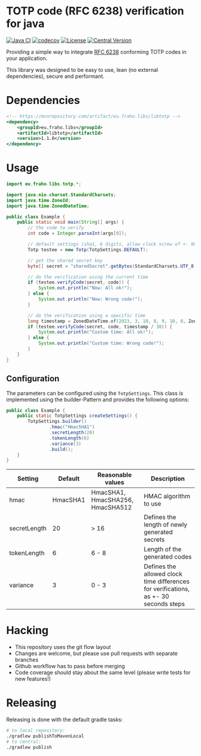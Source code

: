 # TOTP code (RFC 6238) verification for java

[![Java CI](https://github.com/bratkartoffel/libtotp/actions/workflows/build.yaml/badge.svg)](https://github.com/bratkartoffel/libtotp/actions/workflows/build.yaml)
[![codecov](https://codecov.io/gh/bratkartoffel/libtotp/branch/develop/graph/badge.svg?token=QgUmkgHSMd)](https://codecov.io/gh/bratkartoffel/libtotp)
[![License](http://img.shields.io/:license-mit-blue.svg?style=flat)](http://doge.mit-license.org)
[![Central Version](https://img.shields.io/maven-central/v/eu.fraho.libs/libtotp)](https://mvnrepository.com/artifact/eu.fraho.libs/libtotp)

Providing a simple way to integrate [RFC 6238](https://www.rfc-editor.org/rfc/rfc6238) conforming TOTP codes in your
application.

This library was designed to be easy to use, lean (no external dependencies), secure and performant.

# Dependencies

```xml
<!-- https://mvnrepository.com/artifact/eu.fraho.libs/libtotp -->
<dependency>
    <groupId>eu.fraho.libs</groupId>
    <artifactId>libtotp</artifactId>
    <version>1.1.0</version>
</dependency>
```

# Usage

```java
import eu.fraho.libs.totp.*;

import java.nio.charset.StandardCharsets;
import java.time.ZoneId;
import java.time.ZonedDateTime;

public class Example {
    public static void main(String[] args) {
        // the code to verify
        int code = Integer.parseInt(args[0]);

        // default settings (sha1, 6 digits, allow clock screw of +- 90 seconds)
        Totp testee = new Totp(TotpSettings.DEFAULT);

        // get the shared secret key
        byte[] secret = "sharedSecret".getBytes(StandardCharsets.UTF_8);

        // do the verification using the current time
        if (testee.verifyCode(secret, code)) {
            System.out.println("Now: All ok!");
        } else {
            System.out.println("Now: Wrong code!");
        }

        // do the verification using a specific time
        long timestamp = ZonedDateTime.of(2023, 3, 10, 8, 9, 10, 0, ZoneId.of("Europe/Berlin")).toEpochSecond();
        if (testee.verifyCode(secret, code, timestamp / 30)) {
            System.out.println("Custom time: All ok!");
        } else {
            System.out.println("Custom time: Wrong code!");
        }
    }
}
```

## Configuration

The parameters can be configured using the `TotpSettings`. This class is implemented using the builder-Pattern and
provides the following options:

```java
public class Example {
    public static TotpSettings createSettings() {
        TotpSettings.builder()
                .hmac("HmacSHA1")
                .secretLength(20)
                .tokenLength(6)
                .variance(3)
                .build();
    }
}
```

| Setting      | Default  | Reasonable values                | Description                                                                          |
|--------------|----------|----------------------------------|--------------------------------------------------------------------------------------|
| hmac         | HmacSHA1 | HmacSHA1, HmacSHA256, HmacSHA512 | HMAC algorithm to use                                                                |
| secretLength | 20       | &gt; 16                          | Defines the length of newly generated secrets                                        |
| tokenLength  | 6        | 6 - 8                            | Length of the generated codes                                                        |
| variance     | 3        | 0 - 3                            | Defines the allowed clock time differences for verifications, as +- 30 seconds steps |

# Hacking

* This repository uses the git flow layout
* Changes are welcome, but please use pull requests with separate branches
* Github workflow has to pass before merging
* Code coverage should stay about the same level (please write tests for new features!)

# Releasing

Releasing is done with the default gradle tasks:

```bash
# to local repository:
./gradlew publishToMavenLocal
# to central:
./gradlew publish
```
